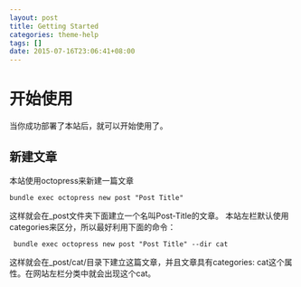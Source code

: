 ```yaml
---
layout: post
title: Getting Started
categories: theme-help
tags: []
date: 2015-07-16T23:06:41+08:00
---
```

# 开始使用

当你成功部署了本站后，就可以开始使用了。

## 新建文章

本站使用octopress来新建一篇文章

    bundle exec octopress new post "Post Title"

 这样就会在_post文件夹下面建立一个名叫Post-Title的文章。
 本站左栏默认使用categories来区分，所以最好利用下面的命令：
 
	 bundle exec octopress new post "Post Title" --dir cat

这样就会在_post/cat/目录下建立这篇文章，并且文章具有categories: cat这个属性。在网站左栏分类中就会出现这个cat。